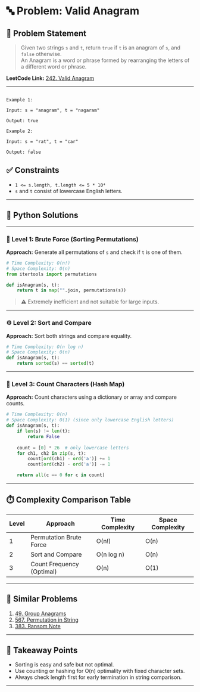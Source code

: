 # 🔤 Problem: Valid Anagram

## 📘 Problem Statement

> Given two strings `s` and `t`, return `true` if `t` is an anagram of `s`, and `false` otherwise.  
> An Anagram is a word or phrase formed by rearranging the letters of a different word or phrase.

**LeetCode Link:** [242. Valid Anagram](https://leetcode.com/problems/valid-anagram/)

---

```

Example 1:

Input: s = "anagram", t = "nagaram"

Output: true

Example 2:

Input: s = "rat", t = "car"

Output: false

```

## ✅ Constraints

- `1 <= s.length, t.length <= 5 * 10⁴`
- `s` and `t` consist of lowercase English letters.

---

## 🧠 Python Solutions

---

### 🧪 Level 1: Brute Force (Sorting Permutations)

**Approach:** Generate all permutations of `s` and check if `t` is one of them.

```python
# Time Complexity: O(n!)
# Space Complexity: O(n)
from itertools import permutations

def isAnagram(s, t):
    return t in map("".join, permutations(s))
```

> ⚠️ Extremely inefficient and not suitable for large inputs.

---

### ⚙️ Level 2: Sort and Compare

**Approach:** Sort both strings and compare equality.

```python
# Time Complexity: O(n log n)
# Space Complexity: O(n)
def isAnagram(s, t):
    return sorted(s) == sorted(t)
```

---

### 🚀 Level 3: Count Characters (Hash Map)

**Approach:** Count characters using a dictionary or array and compare counts.

```python
# Time Complexity: O(n)
# Space Complexity: O(1) (since only lowercase English letters)
def isAnagram(s, t):
    if len(s) != len(t):
        return False
    
    count = [0] * 26  # only lowercase letters
    for ch1, ch2 in zip(s, t):
        count[ord(ch1) - ord('a')] += 1
        count[ord(ch2) - ord('a')] -= 1

    return all(c == 0 for c in count)
```

---

## ⏱️ Complexity Comparison Table

| Level | Approach                | Time Complexity | Space Complexity |
|-------|--------------------------|-----------------|------------------|
| 1     | Permutation Brute Force | O(n!)           | O(n)             |
| 2     | Sort and Compare        | O(n log n)      | O(n)             |
| 3     | Count Frequency (Optimal)| O(n)           | O(1)             |

---

## 🔗 Similar Problems

1. [49. Group Anagrams](https://leetcode.com/problems/group-anagrams/)
2. [567. Permutation in String](https://leetcode.com/problems/permutation-in-string/)
3. [383. Ransom Note](https://leetcode.com/problems/ransom-note/)

---

## 📌 Takeaway Points

- Sorting is easy and safe but not optimal.
- Use counting or hashing for O(n) optimality with fixed character sets.
- Always check length first for early termination in string comparison.

---
